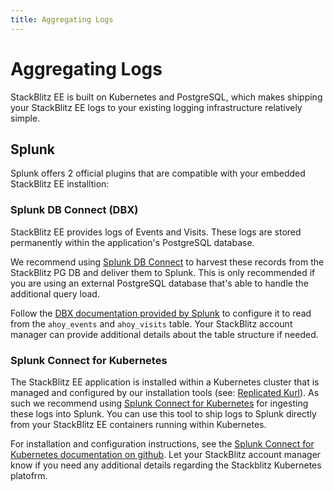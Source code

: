 ```yaml
---
title: Aggregating Logs
---
```


# Aggregating Logs

StackBlitz EE is built on Kubernetes and PostgreSQL, which makes shipping your StackBlitz EE logs to your existing logging infrastructure relatively simple.

## Splunk

Splunk offers 2 official plugins that are compatible with your embedded StackBlitz EE installtion:

### Splunk DB Connect (DBX)

StackBlitz EE provides logs of Events and Visits. These logs are stored permanently within the application's PostgreSQL database.

We recommend using [Splunk DB Connect](https://splunkbase.splunk.com/app/2686/) to harvest these records from the StackBlitz PG DB and deliver them to Splunk. This is only recommended if you are using an external PostgreSQL database that's able to handle the additional query load.

Follow the [DBX documentation provided by Splunk](https://docs.splunk.com/Documentation/DBX/3.7.0/DeployDBX/AboutSplunkDBConnect) to configure it to read from the `ahoy_events` and `ahoy_visits` table. Your StackBlitz account manager can provide additional details about the table structure if needed.

### Splunk Connect for Kubernetes

The StackBlitz EE application is installed within a Kubernetes cluster that is managed and configured by our installation tools (see: [Replicated Kurl](https://kurl.sh/docs/introduction/)). As such we recommend using [Splunk Connect for Kubernetes](https://splunkbase.splunk.com/app/4497/) for ingesting these logs into Splunk. You can use this tool to ship logs to Splunk directly from your StackBlitz EE containers running within Kubernetes.

For installation and configuration instructions, see the [Splunk Connect for Kubernetes documentation on github](https://github.com/splunk/splunk-connect-for-kubernetes). Let your StackBlitz account manager know if you need any additional details regarding the Stackblitz Kubernetes platofrm.
